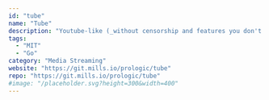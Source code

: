 ```yaml
---
id: "tube"
name: "Tube"
description: "Youtube-like (_without censorship and features you don't need!_) video sharing app written in Go which also supports automatic transcoding to MP4 H.265 AAC, multiple collections and RSS feed."
tags:
  - "MIT"
  - "Go"
category: "Media Streaming"
website: "https://git.mills.io/prologic/tube"
repo: "https://git.mills.io/prologic/tube"
#image: "/placeholder.svg?height=300&width=400"
---
```


